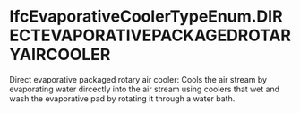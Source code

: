 IfcEvaporativeCoolerTypeEnum.DIRECTEVAPORATIVEPACKAGEDROTARYAIRCOOLER
=====================================================================
Direct evaporative packaged rotary air cooler: Cools the air stream by
evaporating water dircectly into the air stream using coolers that wet and
wash the evaporative pad by rotating it through a water bath.


